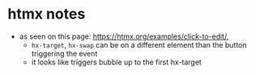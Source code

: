 # htmx notes
- as seen on this page: https://htmx.org/examples/click-to-edit/,
  - `hx-target`, `hx-swap` can be on a different element than the button triggering the event
  - it looks like triggers bubble up to the first hx-target